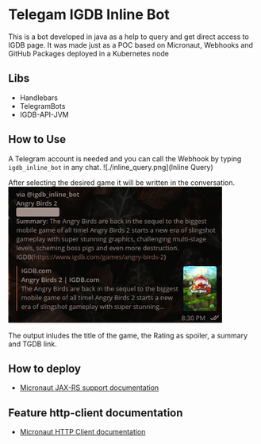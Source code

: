 # Telegam IGDB Inline Bot

This is a bot developed in java as a help to query and get direct access to IGDB page. It was made just as a POC based
on Micronaut, Webhooks and GitHub Packages deployed in a Kubernetes node

## Libs

- Handlebars
- TelegramBots
- IGDB-API-JVM

## How to Use

A Telegram account is needed and you can call the Webhook by typing `igdb_inline_bot` in any chat.
![./inline_query.png](Inline Query)

After selecting the desired game it will be written in the conversation.
![Result](./result.png)

The output inludes the title of the game, the Rating as spoiler, a summary and TGDB link.

## How to deploy

- [Micronaut JAX-RS support documentation](https://micronaut-projects.github.io/micronaut-jaxrs/latest/guide/index.html)

## Feature http-client documentation

- [Micronaut HTTP Client documentation](https://docs.micronaut.io/latest/guide/index.html#httpClient)

